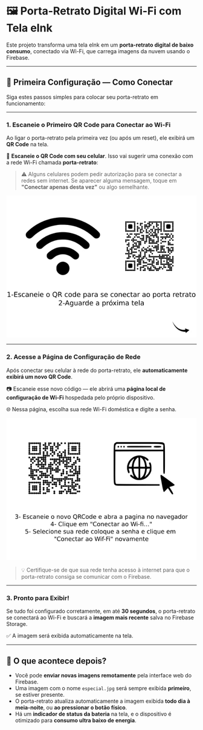 # 🖼️ Porta-Retrato Digital Wi-Fi com Tela eInk

Este projeto transforma uma tela eInk em um **porta-retrato digital de baixo consumo**, conectado via Wi-Fi, que carrega imagens da nuvem usando o Firebase.

---

## 🔧 Primeira Configuração — Como Conectar

Siga estes passos simples para colocar seu porta-retrato em funcionamento:

---

### 1. Escaneie o Primeiro QR Code para Conectar ao Wi-Fi

Ao ligar o porta-retrato pela primeira vez (ou após um reset), ele exibirá um **QR Code** na tela.

📱 **Escaneie o QR Code com seu celular**. Isso vai sugerir uma conexão com a rede Wi-Fi chamada **porta-retrato**:


> ⚠️ Alguns celulares podem pedir autorização para se conectar a redes sem internet. Se aparecer alguma mensagem, toque em **"Conectar apenas desta vez"** ou algo semelhante.

![QR Code Inicial](images/wifi.jpg)

---

### 2. Acesse a Página de Configuração de Rede

Após conectar seu celular à rede do porta-retrato, ele **automaticamente exibirá um novo QR Code**.

📷 Escaneie esse novo código — ele abrirá uma **página local de configuração de Wi-Fi** hospedada pelo próprio dispositivo.

🌐 Nessa página, escolha sua rede Wi-Fi doméstica e digite a senha.

![QR Code de Configuração](images/page.jpg)

> 💡 Certifique-se de que sua rede tenha acesso à internet para que o porta-retrato consiga se comunicar com o Firebase.

---

### 3. Pronto para Exibir!

Se tudo foi configurado corretamente, em até **30 segundos**, o porta-retrato se conectará ao Wi-Fi e buscará a **imagem mais recente** salva no Firebase Storage.

✅ A imagem será exibida automaticamente na tela.

---

## 🚀 O que acontece depois?

- Você pode **enviar novas imagens remotamente** pela interface web do Firebase.
- Uma imagem com o nome `especial.jpg` será sempre exibida **primeiro**, se estiver presente.
- O porta-retrato atualiza automaticamente a imagem exibida **todo dia à meia-noite**, ou **ao pressionar o botão físico**.
- Há um **indicador de status da bateria** na tela, e o dispositivo é otimizado para **consumo ultra baixo de energia**.
